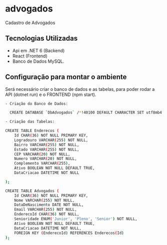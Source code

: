# advogados

Cadastro de Advogados

## Tecnologias Utilizadas

- Api em .NET 6 (Backend)
- React (Frontend)
- Banco de Dados MySQL.

## Configuração para montar o ambiente

Será necessário criar o banco de dados e as tabelas, para poder rodar a API (dotnet run) e o FRONTEND (npm start).

```bash
- Criação do Banco de Dados:

  CREATE DATABASE `DbAdvogados` /*!40100 DEFAULT CHARACTER SET utf8mb4 COLLATE utf8mb4_0900_ai_ci */ /*!80016 DEFAULT ENCRYPTION='N' */;

- Criação das Tabelas:

CREATE TABLE Enderecos (
    Id CHAR(36) NOT NULL PRIMARY KEY,
    Logradouro VARCHAR(255) NOT NULL,
    Bairro VARCHAR(255) NOT NULL,
    Estado VARCHAR(255) NOT NULL,
    CEP VARCHAR(20) NOT NULL,
    Numero VARCHAR(20) NOT NULL,
    Complemento VARCHAR(255),
    Ativo BOOLEAN NOT NULL DEFAULT TRUE,
    DataCriacao DATETIME NOT NULL

);

CREATE TABLE Advogados (
    Id CHAR(36) NOT NULL PRIMARY KEY,
    Nome VARCHAR(255) NOT NULL,
    DataDeNascimento DATE NOT NULL,
    Email VARCHAR(255) NOT NULL,
    EnderecoId CHAR(36) NOT NULL,
    Senioridade ENUM('Junior', 'Pleno', 'Senior') NOT NULL,
    Ativo BOOLEAN NOT NULL DEFAULT TRUE,
    DataCriacao DATETIME NOT NULL,
    FOREIGN KEY (EnderecoId) REFERENCES Enderecos(Id)
);

```
